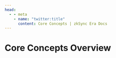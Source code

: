 ```yaml
---
head:
  - - meta
    - name: "twitter:title"
      content: Core Concepts | zkSync Era Docs
---
```


# Core Concepts Overview

